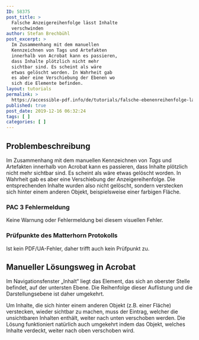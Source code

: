 ```yaml
---
ID: 58375
post_title: >
  Falsche Anzeigereihenfolge lässt Inhalte
  verschwinden
author: Stefan Brechbühl
post_excerpt: >
  Im Zusammenhang mit dem manuellen
  Kennzeichnen von Tags und Artefakten
  innerhalb von Acrobat kann es passieren,
  dass Inhalte plötzlich nicht mehr
  sichtbar sind. Es scheint als wäre
  etwas gelöscht worden. In Wahrheit gab
  es aber eine Verschiebung der Ebenen wo
  sich die Elemente befinden.
layout: tutorials
permalink: >
  https://accessible-pdf.info/de/tutorials/falsche-ebenenreihenfolge-laesst-inhalte-verschwinden/
published: true
post_date: 2019-12-16 06:32:24
tags: [ ]
categories: [ ]
---
```

## Problembeschreibung

Im Zusammenhang mit dem manuellen Kennzeichnen von *Tags* und Artefakten innerhalb von Acrobat kann es passieren, dass Inhalte plötzlich nicht mehr sichtbar sind. Es scheint als wäre etwas gelöscht worden. In Wahrheit gab es aber eine Verschiebung der Anzeigereihenfolge. Die entsprechenden Inhalte wurden also nicht gelöscht, sondern verstecken sich hinter einem anderen Objekt, beispielsweise einer farbigen Fläche.

### PAC 3 Fehlermeldung

Keine Warnung oder Fehlermeldung bei diesem visuellen Fehler.

### Prüfpunkte des Matterhorn Protokolls

Ist kein PDF/UA-Fehler, daher trifft auch kein Prüfpunkt zu.

## Manueller Lösungsweg in Acrobat

Im Navigationsfenster „Inhalt“ liegt das Element, das sich an oberster Stelle befindet, auf der untersten Ebene. Die Reihenfolge dieser Auflistung und die Darstellungsebene ist daher umgekehrt.

Um Inhalte, die sich hinter einem anderen Objekt (z.B. einer Fläche) verstecken, wieder sichtbar zu machen, muss der Eintrag, welcher die unsichtbaren Inhalten enthält, weiter nach unten verschoben werden. Die Lösung funktioniert natürlich auch umgekehrt indem das Objekt, welches Inhalte verdeckt, weiter nach oben verschoben wird.